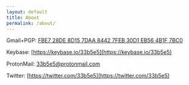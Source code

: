 ```yaml
---
layout: default
title: About
permalink: /about/
---
```


Gmail+PGP: [FBE7 28DE 8D15 7DAA 8442 7FEB 30D1 EB56 4B1F 7BC0](http://pgp.mit.edu/pks/lookup?search=0x30D1EB564B1F7BC0)

Keybase: [https://keybase.io/33b5e5](https://keybase.io/33b5e5)

ProtonMail: [33b5e5@protonmail.com](mailto:33b5e5@protonmail.com)

Twitter: [https://twitter.com/33b5e5](https://twitter.com/33b5e5)
